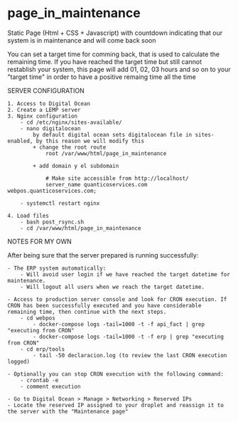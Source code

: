 # page_in_maintenance
Static Page (Html + CSS + Javascript) with countdown indicating that our system is in maintenance and will come back soon

You can set a target time for comming back, that is used to calculate the remaining time.
If you have reached the target time but still cannot restablish your system, this page will add 01, 02, 03 hours and so on to your "target time" in order to have a positive remaing time all the time


SERVER CONFIGURATION

    1. Access to Digital Ocean
    2. Create a LEMP server
    3. Nginx configuration
        - cd /etc/nginx/sites-available/
        - nano digitalocean
            by default digital ocean sets digitalocean file in sites-enabled, by this reason we will modify this
            + change the root route
                root /var/www/html/page_in_maintenance

            + add domain y el subdomain

                # Make site accessible from http://localhost/
                server_name quanticoservices.com webpos.quanticoservices.com;

        - systemctl restart nginx

    4. Load files
        - bash post_rsync.sh
        - cd /var/www/html/page_in_maintenance


NOTES FOR MY OWN

After being sure that the server prepared is running successfully:

    - The ERP system automatically:
        - Will avoid user login if we have reached the target datetime for maintenance.
        - Will logout all users when we reach the target datetime.

    - Access to production server console and look for CRON execution. If CRON has been successfully executed and you have considerable remaining time, then continue with the next steps.
        - cd webpos
            - docker-compose logs -tail=1000 -t -f api_fact | grep "executing from CRON"
            - docker-compose logs -tail=1000 -t -f erp | grep "executing from CRON"
        - cd erp/tools
            - tail -50 declaracion.log (to review the last CRON execution logged)

    - Optionally you can stop CRON execution with the following command:
        - crontab -e
        - comment execution
        
    - Go to Digital Ocean > Manage > Networking > Reserved IPs
    - Locate the reserved IP assigned to your droplet and reassign it to the server with the "Maintenance page"